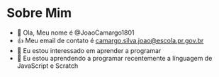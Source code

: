 # Sobre Mim

- 👋 Ola, Meu nome é @JoaoCamargo1801
- :+1: Meu email de contato é camargo.silva.joao@escola.pr.gov.br
- :eyes: Eu estou interessado em aprender a programar
- 🌱 Eu estou aprendendo a programar recentemente a línguagem de JavaScript e Scratch

